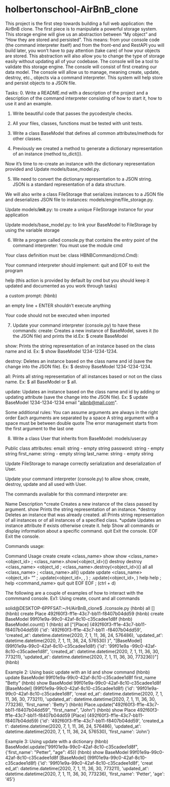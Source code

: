 
# holbertonschool-AirBnB_clone

This project is the first step towards building a full web application: the AirBnB clone. The first piece is to manipulate a powerful storage system. This storage engine will give us an abstraction between “My object” and “How they are stored and persisted”. This means: from your console code (the command interpreter itself) and from the front-end and RestAPI you will build later, you won’t have to pay attention (take care) of how your objects are stored.
This abstraction will also allow you to change the type of storage easily without updating all of your codebase.
The console will be a tool to validate this storage engine. The console will consist of first creating our data model. The console will allow us to manage, meaning create, update, destroy, etc., objects via a command interpreter. This system will help store and persist objects to a JSON file.

Tasks:
0. Write a README.md with a description of the project and a description of the command interpreter consisting of how to start it, how to use it and an example.

1. Write beautiful code that passes the pycodestyle checks.

2. All your files, classes, functions must be tested with unit tests.

3. Write a class BaseModel that defines all common attributes/methods for other classes.

4. Previously we created a method to generate a dictionary representation of an instance (method to_dict()).

Now it’s time to re-create an instance with the dictionary representation provided and Update models/base_model.py.


5. We need to convert the dictionary representation to a JSON string. JSON is a standard representation of a data structure.

We will also write a class FileStorage that serializes instances to a JSON file and deserializes JSON file to instances:
models/engine/file_storage.py.

Update models/__init__.py: to create a unique FileStorage instance for your application

Update models/base_model.py: to link your BaseModel to FileStorage by using the variable storage


6. Write a program called console.py that contains the entry point of the command interpreter:
You must use the module cmd

Your class definition must be: class HBNBCommand(cmd.Cmd):

Your command interpreter should implement:
quit and EOF to exit the program

help (this action is provided by default by cmd but you should keep it updated and documented as you work through tasks)

a custom prompt: (hbnb)

an empty line + ENTER shouldn’t execute anything

Your code should not be executed when imported


7. Update your command interpreter (console.py) to have these commands:
create: Creates a new instance of BaseModel, saves it (to the JSON file) and prints the id.Ex: $ create BaseModel

show: Prints the string representation of an instance based on the class name and id.
Ex: $ show BaseModel 1234-1234-1234.

destroy: Deletes an instance based on the class name and id (save the change into the JSON file).
Ex: $ destroy BaseModel 1234-1234-1234.

all: Prints all string representation of all instances based or not on the class name.
Ex: $ all BaseModel or $ all.

update: Updates an instance based on the class name and id by adding or updating attribute (save the change into the JSON file).
Ex: $ update BaseModel 1234-1234-1234 email "aibnb@mail.com".

Some additional rules:
You can assume arguments are always in the right order
Each arguments are separated by a space
A string argument with a space must be between double quote
The error management starts from the first argument to the last one


8. Write a class User that inherits from BaseModel:
models/user.py

Public class attributes:
email: string - empty string
password: string - empty string
first_name: string - empty string
last_name: string - empty string

Update FileStorage to manage correctly serialization and deserialization of User.

Update your command interpreter (console.py) to allow show, create, destroy, update and all used with User.

The commands available for this command interpreter are:

Name	     Description
*create	     Creates a new instance of the class passed by argument.
show	     Prints the string representation of an instance.
*destroy     Deletes an instance that was already created.
all	     Prints string representation of all instances or of all instances of a specified class.
*update	     Updates an instance attribute if exists otherwise create it.
help	     Show all commands or display information about a specific command.
quit	     Exit the console.
EOF	     Exit the console.

Commands usage:

Command	 Usage
create	 create <class_name>
show	 show <class_name> <object_id> ; <class_name>.show(<object_id>)()
destroy	 destroy <class_name> <object_id ; <class_name>.destroy(<object_id>)()
all	 all <class_name> ; <class_name>.all()
update	 update <class_name> <object_id> <attribute name> “<attribute value>” ; <class name>.update(<object_id>, <attribute name>, <attribute value>) ; <class name>.update(<object_id>, <dictionary representation>)
help	 help ; help <command_name>
quit	 quit
EOF	 EOF ; (ctrl + d)

The following are a couple of examples of how to interact with the commmand console.
Ex1: Using create, count and all commands

solid@DESKTOP-6PPFSAT:~/H/AirBnB_clone$ ./console.py 
(hbnb) all
[]
(hbnb) create Place
492f60f3-ff1e-43c7-bb11-f8407b04dd59
(hbnb) create BaseModel
99f01e9a-99c0-42af-8c10-c35cadee1d8f
(hbnb) BaseModel.count()
1
(hbnb) all
["[Place] (492f60f3-ff1e-43c7-bb11-f8407b04dd59) {'id': '492f60f3-ff1e-43c7-bb11	-f8407b04dd59', 'created_at': datetime.datetime(2020, 7, 1, 11, 36, 24,		576486), 'updated_at': datetime.datetime(2020, 7, 1, 11, 36, 24, 576530)	}", "[BaseModel] (99f01e9a-99c0-42af-8c10-c35cadee1d8f) {'id': '99f01e9a	-99c0-42af-8c10-c35cadee1d8f', 'created_at': datetime.datetime(2020, 7,		1, 11, 36, 30, 773211), 'updated_at': datetime.datetime(2020, 7, 1, 11,		36, 30, 773236)}"]
(hbnb)

Example 2: Using basic update with an Id and show command
(hbnb) update BaseModel 99f01e9a-99c0-42af-8c10-c35cadee1d8f first_name "Betty"
(hbnb) show BaseModel 99f01e9a-99c0-42af-8c10-c35cadee1d8f
[BaseModel] (99f01e9a-99c0-42af-8c10-c35cadee1d8f) {'id': '99f01e9a-99c0-42af-8c10-c35cadee1d8f', 'creat	ed_at': datetime.datetime(2020, 7, 1, 11, 36, 30, 773211), 'updated_at': datetime.datetime(2020,	 7, 1, 11, 36, 30, 773236), 'first_name': 'Betty'}
(hbnb) Place.update("492f60f3-ff1e-43c7-bb11-f8407b04dd59", "first_name", "John")
(hbnb) show Place 492f60f3-ff1e-43c7-bb11-f8407b04dd59
[Place] (492f60f3-ff1e-43c7-bb11-f8407b04dd59) {'id': '492f60f3-ff1e-43c7-bb11-f8407b04dd59', 'created_a	t': datetime.datetime(2020, 7, 1, 11, 36, 24, 576486), 'updated_at': datetime.datetime(2020, 7,		1, 11, 36, 24, 576530), 'first_name': 'John'}

Example 3: Using update with a dictionary
(hbnb) BaseModel.update("99f01e9a-99c0-42af-8c10-c35cadee1d8f", {'first_name': "Petter", "age": 45})
(hbnb) show BaseModel 99f01e9a-99c0-42af-8c10-c35cadee1d8f
[BaseModel] (99f01e9a-99c0-42af-8c10-c35cadee1d8f) {'id': '99f01e9a-99c0-42af-8c10-c35cadee1d8f', 'creat	ed_at': datetime.datetime(2020, 7, 1, 11, 36, 30, 773211), 'updated_at': datetime.datetime(2020,	7, 1, 11, 36, 30, 773236), 'first_name': 'Petter', 'age': '45'}

